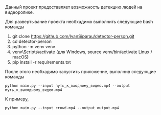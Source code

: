 Данный проект предоставляет возможность детекцию людей на видеоролике.

Для развертывание проекта необхадимо выполнить следующие bash команды 


1. git clone https://github.com/IvanSiparau/detector-person.git
2. cd detector-person
3. python -m venv venv
4. venv\Scripts\activate (для Windows, source venv/bin/activate Linux / macOS)
5. pip install -r requirements.txt

После этого необхадимо запустить приложение, выполнив следующие команды

```python main.py --input путь_к_входному_видео.mp4 --output путь_к_выходному_видео.mp4```

К примеру, 

```python main.py --input crowd.mp4 --output output.mp4```
